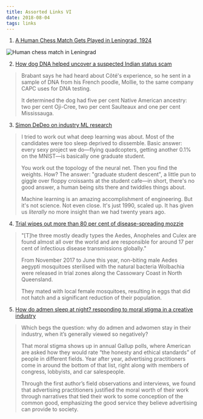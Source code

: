```yaml
---
title: Assorted Links VI
date: 2018-08-04
tags: links
---
```


1. [A Human Chess Match Gets Played in Leningrad, 1924](http://www.openculture.com/2017/03/a-human-chess-match-gets-played-in-leningrad-1924.html)

![Human chess match in Leningrad](/images/human-chess-1924.jpg)

2. [How dog DNA helped uncover a suspected Indian status scam](https://newsinteractives.cbc.ca/longform/dna-ancestry-test)

<blockquote>
Brabant says he had heard about Côté's experience, so he sent in a sample of DNA from his French poodle, Mollie, to the same company CAPC uses for DNA testing.

It determined the dog had five per cent Native American ancestry: two per cent Oji-Cree, two per cent Saulteaux and one per cent Mississauga.
</blockquote>

3. [Simon DeDeo on industry ML research](https://twitter.com/SimonDeDeo/status/1017616703864307712)

<blockquote>
I tried to work out what deep learning was about. Most of the candidates were too sleep deprived to dissemble. Basic answer: every sexy project we do—flying quadcopters, getting another 0.1% on the MNIST—is basically one graduate student.

You work out the topology of the neural net. Then you find the weights. How? The answer: "graduate student descent", a little pun to giggle over floppy croissants at the student cafe—in short, there's no good answer, a human being sits there and twiddles things about.

Machine learning is an amazing accomplishment of engineering. But it's not science. Not even close. It's just 1990, scaled up. It has given us *literally* no more insight than we had twenty years ago.
</blockquote>

4. [Trial wipes out more than 80 per cent of disease-spreading mozzie](https://www.csiro.au/en/News/News-releases/2018/Trial-wipes-out-more-than-80-per-cent-of-disease-spreading-mozzie)

<blockquote>
"[T]he three mostly deadly types the Aedes, Anopheles and Culex are found almost all over the world and are responsible for around 17 per cent of infectious disease transmissions globally."

From November 2017 to June this year, non-biting male Aedes aegypti mosquitoes sterilised with the natural bacteria Wolbachia were released in trial zones along the Cassowary Coast in North Queensland.

They mated with local female mosquitoes, resulting in eggs that did not hatch and a significant reduction of their population.
</blockquote>

5. [How do admen sleep at night? responding to moral stigma in a creative industry](http://www.wipsociology.org/2018/07/11/how-do-admen-sleep-at-night-responding-to-moral-stigma-in-a-creative-industry/)

<blockquote>
Which begs the question: why do admen and adwomen stay in their industry, when it’s generally viewed so negatively?

That moral stigma shows up in annual Gallup polls, where American are asked how they would rate “the honesty and ethical standards” of people in different fields. Year after year, advertising practitioners come in around the bottom of that list, right along with members of congress, lobbyists, and car salespeople.

Through the first author’s field observations and interviews, we found that advertising practitioners justified the moral worth of their work through narratives that tied their work to some conception of the common good, emphasizing the good service they believe advertising can provide to society.
</blockquote>

<!--more-->
